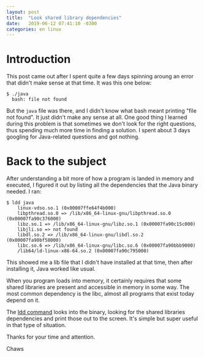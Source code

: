 ```yaml
---
layout: post
title:  "Look shared library dependencies"
date:   2019-06-12 07:41:10 -0300
categories: en linux
---
```


# Introduction

This post came out after I spent quite a few days spinning aroung an error that didn't make sense at that time. It was this one below:

    $ ./java
      bash: file not found

But the `java` file was there, and I didn't know what bash meant printing "file not found". It just didn't make any sense at all. One good thing I learned during this problem is that sometimes we don't look for the right questions, thus spending much more time in finding a solution. I spent about 3 days googling for Java-related questions and got nothing.

# Back to the subject

After understanding a bit more of how a program is landed in memory and executed, I figured it out by listing all the dependencies that the Java binary needed. I ran:

    $ ldd java
        linux-vdso.so.1 (0x00007ffe64f4b000)
        libpthread.so.0 => /lib/x86_64-linux-gnu/libpthread.so.0 (0x00007fa90c376000)
        libz.so.1 => /lib/x86_64-linux-gnu/libz.so.1 (0x00007fa90c15c000)
        libjli.so => not found
        libdl.so.2 => /lib/x86_64-linux-gnu/libdl.so.2 (0x00007fa90bf58000)
        libc.so.6 => /lib/x86_64-linux-gnu/libc.so.6 (0x00007fa90bbb9000)
        /lib64/ld-linux-x86-64.so.2 (0x00007fa90c795000)

This showed me a lib file that I didn't have installed at that time, then after installing it, Java worked like usual.

When you program loads into memory, it certainly requires that some shared libraries are present and accessible in memory in some way. The most common dependency is the libc, almost all programs that exist today depend on it. 

The [ldd command](http://man7.org/linux/man-pages/man1/ldd.1.html) looks into the binary, looking for the shared libraries dependencies and print those out to the screen. It's simple but super useful in that type of situation.

Thanks for your time and attention.

Chaws
